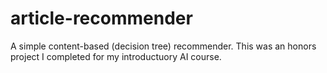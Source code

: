 # article-recommender
A simple content-based (decision tree) recommender. This was an honors project I completed for my introductuory AI course.
